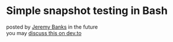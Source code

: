Simple snapshot testing in Bash
===============================

posted by [Jeremy Banks] in the future  
you may [discuss this on dev.to][dev.to]

  [Jeremy Banks]: mailto:_@jeremy.ca
  [dev.to]: https://dev.to/banks/snapshot-testing-2g13-temp-slug-4609183?preview=6379a08e946dc48108c0f5fbbbb524237826c9db5e178d3bcba2f0a1c5109dfa96845deaac5144f81ac8ab6c20813e2016432c29a688bfdbdf5c9f2d
  [canonical]: https://banksh.jeremy.ca/ideas/snapshot-testing
  [tags]: # (#bash #linux #testing)
